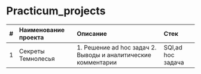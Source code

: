 # Practicum_projects

|#|Наименование проекта|Описание|Стек|
|:-|:-|:-|:-|
|1|Секреты Темнолесья|1. Решение ad hoc задач 2. Выводы и аналитические комментарии|SQl,ad hoc задача

